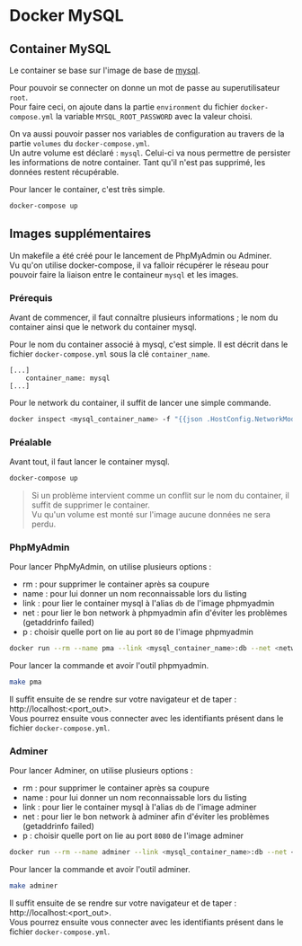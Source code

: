 # Docker MySQL

## Container MySQL

Le container se base sur l'image de base de [mysql](https://hub.docker.com/_/mysql/).

Pour pouvoir se connecter on donne un mot de passe au superutilisateur `root`.  
Pour faire ceci, on ajoute dans la partie `environment` du fichier `docker-compose.yml`
la variable `MYSQL_ROOT_PASSWORD` avec la valeur choisi.

On va aussi pouvoir passer nos variables de configuration au travers de la partie
`volumes` du `docker-compose.yml`.  
Un autre volume est déclaré : `mysql`. Celui-ci va nous permettre de persister
les informations de notre container. Tant qu'il n'est pas supprimé, les données
restent récupérable.

Pour lancer le container, c'est très simple.
```bash
docker-compose up
```

## Images supplémentaires

Un makefile a été créé pour le lancement de PhpMyAdmin ou Adminer.  
Vu qu'on utilise docker-compose, il va falloir récupérer le réseau pour pouvoir
faire la liaison entre le containeur `mysql` et les images.

### Prérequis

Avant de commencer, il faut connaître plusieurs informations ; le nom du container
ainsi que le network du container mysql.

Pour le nom du container associé à mysql, c'est simple.
Il est décrit dans le fichier `docker-compose.yml` sous la clé `container_name`.

```
[...]
    container_name: mysql
[...]
```

Pour le network du container, il suffit de lancer une simple commande.

```bash
docker inspect <mysql_container_name> -f "{{json .HostConfig.NetworkMode }}"
```

### Préalable

Avant tout, il faut lancer le container mysql.

```bash
docker-compose up
```

 > Si un problème intervient comme un conflit sur le nom du container, il suffit de supprimer le container.  
 Vu qu'un volume est monté sur l'image aucune données ne sera perdu.

### PhpMyAdmin

Pour lancer PhpMyAdmin, on utilise plusieurs options :
 * rm : pour supprimer le container après sa coupure
 * name : pour lui donner un nom reconnaissable lors du listing
 * link : pour lier le container mysql à l'alias `db` de l'image phpmyadmin
 * net : pour lier le bon network à phpmyadmin afin d'éviter les problèmes (getaddrinfo failed)
 * p : choisir quelle port on lie au port `80` de l'image phpmyadmin

```bash
docker run --rm --name pma --link <mysql_container_name>:db --net <network> -p <port_out>:80 phpmyadmin/phpmyadmin
```

Pour lancer la commande et avoir l'outil phpmyadmin.
```bash
make pma
```
Il suffit ensuite de se rendre sur votre navigateur et de taper : http://localhost:<port_out>.  
Vous pourrez ensuite vous connecter avec les identifiants présent dans le fichier
`docker-compose.yml`.

### Adminer

Pour lancer Adminer, on utilise plusieurs options :
 * rm : pour supprimer le container après sa coupure
 * name : pour lui donner un nom reconnaissable lors du listing
 * link : pour lier le container mysql à l'alias `db` de l'image adminer
 * net : pour lier le bon network à adminer afin d'éviter les problèmes (getaddrinfo failed)
 * p : choisir quelle port on lie au port `8080` de l'image adminer

```bash
docker run --rm --name adminer --link <mysql_container_name>:db --net <network> -p <port_out>:8080 adminer
```

Pour lancer la commande et avoir l'outil adminer.
```bash
make adminer
```
Il suffit ensuite de se rendre sur votre navigateur et de taper : http://localhost:<port_out>.  
Vous pourrez ensuite vous connecter avec les identifiants présent dans le fichier
`docker-compose.yml`.
